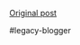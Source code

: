 <!--
date: '2008-06-28'
published: true
slug: 2008-06-johnny-lee-demos-wii-remote-hacks-video
time_to_read: 5
title: Johnny Lee demos Wii Remote hacks | Video on TED.com
-->



[Original post](https://ysfk.blogspot.com/2008/06/johnny-lee-demos-wii-remote-hacks-video.html)

#legacy-blogger 